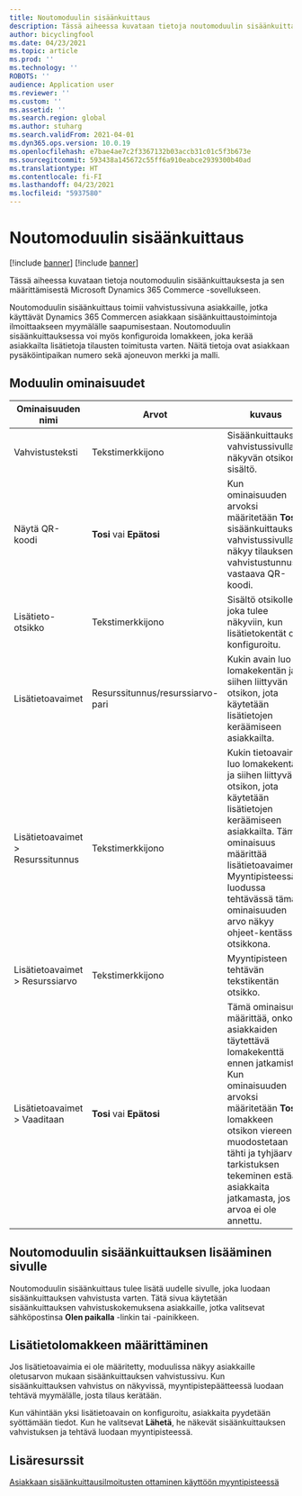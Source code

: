 ```yaml
---
title: Noutomoduulin sisäänkuittaus
description: Tässä aiheessa kuvataan tietoja noutomoduulin sisäänkuittauksesta ja sen määrittämisestä Microsoft Dynamics 365 Commerce -sovellukseen.
author: bicyclingfool
ms.date: 04/23/2021
ms.topic: article
ms.prod: ''
ms.technology: ''
ROBOTS: ''
audience: Application user
ms.reviewer: ''
ms.custom: ''
ms.assetid: ''
ms.search.region: global
ms.author: stuharg
ms.search.validFrom: 2021-04-01
ms.dyn365.ops.version: 10.0.19
ms.openlocfilehash: e7bae4ae7c2f3367132b03accb31c01c5f3b673e
ms.sourcegitcommit: 593438a145672c55ff6a910eabce2939300b40ad
ms.translationtype: HT
ms.contentlocale: fi-FI
ms.lasthandoff: 04/23/2021
ms.locfileid: "5937580"
---
```

# <a name="check-in-for-pickup-module"></a>Noutomoduulin sisäänkuittaus

[!include [banner](includes/banner.md)]
[!include [banner](includes/preview-banner.md)]

Tässä aiheessa kuvataan tietoja noutomoduulin sisäänkuittauksesta ja sen määrittämisestä Microsoft Dynamics 365 Commerce -sovellukseen.

Noutomoduulin sisäänkuittaus toimii vahvistussivuna asiakkaille, jotka käyttävät Dynamics 365 Commercen asiakkaan sisäänkuittaustoimintoja ilmoittaakseen myymälälle saapumisestaan. Noutomoduulin sisäänkuittauksessa voi myös konfiguroida lomakkeen, joka kerää asiakkailta lisätietoja tilausten toimitusta varten. Näitä tietoja ovat asiakkaan pysäköintipaikan numero sekä ajoneuvon merkki ja malli. 

## <a name="module-properties"></a>Moduulin ominaisuudet

| Ominaisuuden nimi | Arvot | kuvaus |
|---------------|--------|-------------|
| Vahvistusteksti | Tekstimerkkijono | Sisäänkuittauksen vahvistussivulla näkyvän otsikon sisältö. |
| Näytä QR-koodi | **Tosi** vai **Epätosi** | Kun ominaisuuden arvoksi määritetään **Tosi**, sisäänkuittauksen vahvistussivulla näkyy tilauksen vahvistustunnusta vastaava QR-koodi. |
| Lisätieto-otsikko | Tekstimerkkijono | Sisältö otsikolle, joka tulee näkyviin, kun lisätietokentät on konfiguroitu. |
| Lisätietoavaimet | Resurssitunnus/resurssiarvo-pari | Kukin avain luo lomakekentän ja siihen liittyvän otsikon, jota käytetään lisätietojen keräämiseen asiakkailta. |
| Lisätietoavaimet \> Resurssitunnus | Tekstimerkkijono | Kukin tietoavain luo lomakekentän ja siihen liittyvän otsikon, jota käytetään lisätietojen keräämiseen asiakkailta. Tämä ominaisuus määrittää lisätietoavaimen. Myyntipisteessä luodussa tehtävässä tämän ominaisuuden arvo näkyy ohjeet-kentässä otsikkona. |
| Lisätietoavaimet \> Resurssiarvo | Tekstimerkkijono | Myyntipisteen tehtävän tekstikentän otsikko. |
| Lisätietoavaimet \> Vaaditaan | **Tosi** vai **Epätosi** | Tämä ominaisuus määrittää, onko asiakkaiden täytettävä lomakekenttä ennen jatkamista. Kun ominaisuuden arvoksi määritetään **Tosi**, lomakkeen otsikon viereen muodostetaan tähti ja tyhjäarvon tarkistuksen tekeminen estää asiakkaita jatkamasta, jos arvoa ei ole annettu. |

## <a name="add-the-check-in-for-pickup-module-to-a-page"></a>Noutomoduulin sisäänkuittauksen lisääminen sivulle

Noutomoduulin sisäänkuittaus tulee lisätä uudelle sivulle, joka luodaan sisäänkuittauksen vahvistusta varten. Tätä sivua käytetään sisäänkuittauksen vahvistuskokemuksena asiakkaille, jotka valitsevat sähköpostinsa **Olen paikalla** -linkin tai -painikkeen. 

## <a name="configure-the-additional-information-form"></a>Lisätietolomakkeen määrittäminen

Jos lisätietoavaimia ei ole määritetty, moduulissa näkyy asiakkaille oletusarvon mukaan sisäänkuittauksen vahvistussivu. Kun sisäänkuittauksen vahvistus on näkyvissä, myyntipistepäätteessä luodaan tehtävä myymälälle, josta tilaus kerätään.

Kun vähintään yksi lisätietoavain on konfiguroitu, asiakkaita pyydetään syöttämään tiedot. Kun he valitsevat **Lähetä**, he näkevät sisäänkuittauksen vahvistuksen ja tehtävä luodaan myyntipisteessä. 

## <a name="additional-resources"></a>Lisäresurssit

[Asiakkaan sisäänkuittausilmoitusten ottaminen käyttöön myyntipisteessä](enable-customer-check-in.md)
